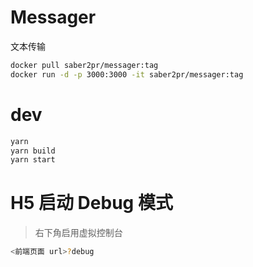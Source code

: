 # Messager

文本传输

```sh
docker pull saber2pr/messager:tag
docker run -d -p 3000:3000 -it saber2pr/messager:tag
```

# dev

```bash
yarn
yarn build
yarn start
```

# H5 启动 Debug 模式

> 右下角启用虚拟控制台

```bash
<前端页面 url>?debug
```
